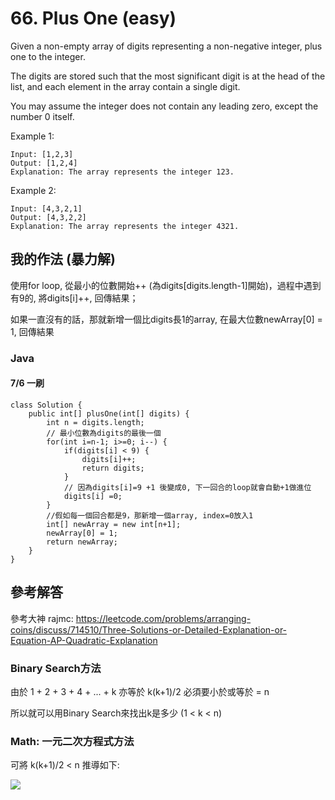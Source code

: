 # 66. Plus One (easy)

Given a non-empty array of digits representing a non-negative integer, plus one to the integer.

The digits are stored such that the most significant digit is at the head of the list, and each element in the array contain a single digit.

You may assume the integer does not contain any leading zero, except the number 0 itself.

Example 1:
```
Input: [1,2,3]
Output: [1,2,4]
Explanation: The array represents the integer 123.
```
Example 2:
```
Input: [4,3,2,1]
Output: [4,3,2,2]
Explanation: The array represents the integer 4321.
```

## 我的作法 (暴力解)

使用for loop, 從最小的位數開始++ (為digits[digits.length-1]開始)，過程中遇到有9的, 將digits[i]++, 回傳結果；

如果一直沒有的話，那就新增一個比digits長1的array, 在最大位數newArray[0] = 1, 回傳結果

### Java

#### 7/6 一刷

```java=
class Solution {
    public int[] plusOne(int[] digits) {
        int n = digits.length;
        // 最小位數為digits的最後一個
        for(int i=n-1; i>=0; i--) {
            if(digits[i] < 9) {
                digits[i]++;
                return digits;
            }
            // 因為digits[i]=9 +1 後變成0, 下一回合的loop就會自動+1做進位
            digits[i] =0;
        }
        //假如每一個回合都是9，那新增一個array, index=0放入1
        int[] newArray = new int[n+1];
        newArray[0] = 1;
        return newArray;
    }
}
```

## 參考解答

參考大神 rajmc: 
https://leetcode.com/problems/arranging-coins/discuss/714510/Three-Solutions-or-Detailed-Explanation-or-Equation-AP-Quadratic-Explanation


### Binary Search方法

由於
1 + 2 + 3 + 4 + ... + k 亦等於 k(k+1)/2 必須要小於或等於 = n

所以就可以用Binary Search來找出k是多少 (1 < k < n)

### Math: 一元二次方程式方法

可將 k(k+1)/2 < n 推導如下:

![](https://i.imgur.com/qMzRZ38.png)
